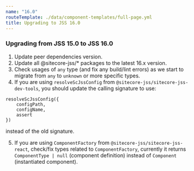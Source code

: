 ```yaml
---
name: "16.0"
routeTemplate: ./data/component-templates/full-page.yml
title: Upgrading to JSS 16.0
---
```


### Upgrading from JSS 15.0 to JSS 16.0

1. Update peer dependencies version.
2. Update all @sitecore-jss/* packages to the latest 16.x version.
3. Check usages of `any` type (and fix any build/lint errors) as we start to migrate from `any` to `unknown` or more specific types.
4. If you are using `resolveScJssConfig` from `@sitecore-jss/sitecore-jss-dev-tools`, you should update the calling signature to use:
```
resolveScJssConfig({
	configPath,
	configName,
	assert
})
```
instead of the old signature.

5. If you are using `ComponentFactory` from `@sitecore-jss/sitecore-jss-react`, check/fix types related to `ComponentFactory`, currently it returns  `ComponentType | null` (component definition) instead of `Component` (instantiated component).
